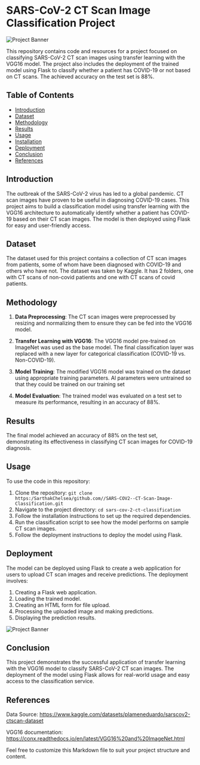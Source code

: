 # SARS-CoV-2 CT Scan Image Classification Project
![Project Banner](https://media.springernature.com/lw685/springer-static/image/art%3A10.1007%2Fs10489-020-01831-z/MediaObjects/10489_2020_1831_Fig6_HTML.png) 

This repository contains code and resources for a project focused on classifying SARS-CoV-2 CT scan images using transfer learning with the VGG16 model. The project also includes the deployment of the trained model using Flask to classify whether a patient has COVID-19 or not based on CT scans. The achieved accuracy on the test set is 88%.

## Table of Contents

- [Introduction](#introduction)
- [Dataset](#dataset)
- [Methodology](#methodology)
- [Results](#results)
- [Usage](#usage)
- [Installation](#installation)
- [Deployment](#deployment)
- [Conclusion](#conclusion)
- [References](#references)

## Introduction

The outbreak of the SARS-CoV-2 virus has led to a global pandemic. CT scan images have proven to be useful in diagnosing COVID-19 cases. This project aims to build a classification model using transfer learning with the VGG16 architecture to automatically identify whether a patient has COVID-19 based on their CT scan images. The model is then deployed using Flask for easy and user-friendly access.

## Dataset

The dataset used for this project contains a collection of CT scan images from patients, some of whom have been diagnosed with COVID-19 and others who have not. The dataset was  taken by Kaggle. It has 2 folders, one with CT scans of non-covid patients and one with CT scans of covid patients.

## Methodology

1. **Data Preprocessing**: The CT scan images were preprocessed by resizing and normalizing them to ensure they can be fed into the VGG16 model.

2. **Transfer Learning with VGG16**: The VGG16 model pre-trained on ImageNet was used as the base model. The final classification layer was replaced with a new layer for categorical classification (COVID-19 vs. Non-COVID-19).

3. **Model Training**: The modified VGG16 model was trained on the dataset using appropriate training parameters. Al parameters were untrained so that they could be trained on our training set

4. **Model Evaluation**: The trained model was evaluated on a test set to measure its performance, resulting in an accuracy of 88%.

## Results

The final model achieved an accuracy of 88% on the test set, demonstrating its effectiveness in classifying CT scan images for COVID-19 diagnosis.

## Usage

To use the code in this repository:

1. Clone the repository: `git clone https:/SarthakChelsea/github.com//SARS-COV2--CT-Scan-Image-Classification.git`
2. Navigate to the project directory: `cd sars-cov-2-ct-classification`
3. Follow the installation instructions to set up the required dependencies.
4. Run the classification script to see how the model performs on sample CT scan images.
5. Follow the deployment instructions to deploy the model using Flask.


## Deployment

The model can be deployed using Flask to create a web application for users to upload CT scan images and receive predictions. The deployment involves:

1. Creating a Flask web application.
2. Loading the trained model.
3. Creating an HTML form for file upload.
4. Processing the uploaded image and making predictions.
5. Displaying the prediction results.

![Project Banner](https://drive.google.com/file/d/1tvIedqQMsd4ZJHpEfwTWO9aFgQ8n6_Nl/view?usp=sharing) 



## Conclusion

This project demonstrates the successful application of transfer learning with the VGG16 model to classify SARS-CoV-2 CT scan images. The deployment of the model using Flask allows for real-world usage and easy access to the classification service.

## References

Data Source: https://www.kaggle.com/datasets/plameneduardo/sarscov2-ctscan-dataset

VGG16 documentation: https://conx.readthedocs.io/en/latest/VGG16%20and%20ImageNet.html

Feel free to customize this Markdown file to suit your project structure and content.
